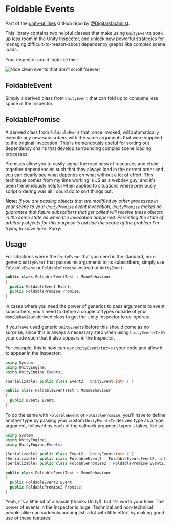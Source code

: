 Foldable Events
===============

Part of the [unity-utilities](https://github.com/DigitalMachinist/unity-utilities) GitHub repo by [@DigitalMachinist](https://github.com/DigitalMachinist).

This library contains two helpful classes that make using ```UnityEvent```s soak up less room in the Unity Inspector, and unlock new powerful strategies for managing difficult-to-reason-about dependency graphs like complex scene loads.

Your inspector could look like this:

![Nice clean events that don't scroll forever!](https://raw.githubusercontent.com/DigitalMachinist/unity-utilities/master/Assets/Utilities/Foldable%20Events/FoldableEventInspector.png)


## FoldableEvent

Simply a derived class from ```UnityEvent``` that can fold up to consume less space in the Inspector.

## FoldablePromise

A derived class from ```FoldableEvent``` that, once invoked, will automatically execute any new subscribers with the same arguments that were supplied to the original invocation. This is tremendously useful for sorting out dependency chains that develop surrounding complex scene loading processes.

Promises allow you to easily signal the readiness of resources and chain together dependencies such that they always load in the correct order and you can clearly see what depends on what without a lot of effort. This technique comes from my time working is JS as a webdev guy, and it's been tremendously helpful when applied to situations where previously script ordering was all I could do to sort things out.

**Note:** *If you are passing objects that are modified by other processes in your scene to your ```UnityPromise``` event invocation, ```UnityPromise``` makes no guarantee that future subscribers that get called will receive these objects in the same state as when the invocation happened. Persisting the state of arbitrary objects for this purpose is outside the scope of the problem I'm trying to solve here. Sorry!*

## Usage

For situations where the ```UnityEvent``` that you need is the standard, non-generic ```UnityEvent``` that passes no arguments to its subscribers, simply use ```FoldableEvent``` or ```FoldablePromise``` instead of ```UnityEvent```.

```csharp
public class FoldableEventTest : MonoBehaviour
{
  public FoldableEvent Event;
  public FoldablePromise Promise;
}
```

In cases where you need the power of generics to pass arguments to event subscribers, you'll need to define a couple of types outside of your ```MonoBehaviour``` derived class to get the Unity Inspector to co-operate.

If you have used generic ```UnityEvent```s before this should come as no surprise, since this is always a necessary step when using ```UnityEvent<T>``` in your code such that it also appears in the Inspector.

For example, this is how can use ```UnityEvent<int>``` in your code and allow it to appear in the Inspector:

```csharp
using System;
using UnityEngine;
using UnityEngine.Events;

[Serializable] public class Event2 : UnityEvent<int> { }

public class FoldableEventTest : MonoBehaviour
{
  public Event2 Event;
}
```

To do the same with ```FoldableEvent``` or ```FoldablePromise```, you'll have to define another type by passing your custom ```UnityEvent<T>``` derived type as a type argument, followed by each of the callback argument types it takes, like so:

```csharp
using System;
using UnityEngine;
using UnityEngine.Events;

[Serializable] public class Event2 : UnityEvent<int> { }
[Serializable] public class FoldableEvent2 : FoldableEvent<Event2, int> { }
[Serializable] public class FoldablePromise2 : FoldablePromise<Event2, int> { }

public class FoldableEventTest : MonoBehaviour
{
  public FoldableEvent2 Event;
  public FoldablePromise2 Promise;
}
```

Yeah, it's a little bit of a hassle (thanks Unity!), but it's worth your time. The power of events in the Inspector is huge. Technical and non-technical people alike can suddenly accomplish a lot with little effort by making good use of these features!
